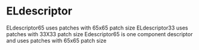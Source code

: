 # ELdescriptor
ELdescriptor65 uses patches with 65x65 patch size 
ELdescriptor33 uses patches with 33X33 patch size
Edescriptor65 is one component descriptor and uses patches with 65x65 patch size
